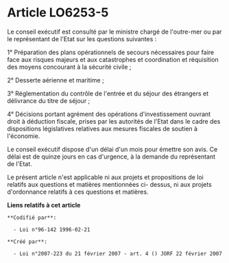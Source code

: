 # Article LO6253-5

Le conseil exécutif est consulté par le ministre chargé de l'outre-mer ou par le représentant de l'Etat sur les questions
suivantes :

1° Préparation des plans opérationnels de secours nécessaires pour faire face aux risques majeurs et aux catastrophes et
coordination et réquisition des moyens concourant à la sécurité civile ;

2° Desserte aérienne et maritime ;

3° Réglementation du contrôle de l'entrée et du séjour des étrangers et délivrance du titre de séjour ;

4° Décisions portant agrément des opérations d'investissement ouvrant droit à déduction fiscale, prises par les autorités de
l'Etat dans le cadre des dispositions législatives relatives aux mesures fiscales de soutien à l'économie.

Le conseil exécutif dispose d'un délai d'un mois pour émettre son avis. Ce délai est de quinze jours en cas d'urgence, à la
demande du représentant de l'Etat.

Le présent article n'est applicable ni aux projets et propositions de loi relatifs aux questions et matières mentionnées ci-
dessus, ni aux projets d'ordonnance relatifs à ces questions et matières.

**Liens relatifs à cet article**

	**Codifié par**:

	  - Loi n°96-142 1996-02-21

	**Créé par**:

	  - Loi n°2007-223 du 21 février 2007 - art. 4 () JORF 22 février 2007
